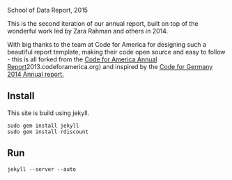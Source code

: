 School of Data Report, 2015

This is the second iteration of our annual report, built on top of the wonderful work led by Zara Rahman and others in 2014.

With big thanks to the team at Code for America for designing such a beautiful report template, making their code open source and easy to follow - this is all forked from the [Code for America Annual Report](http://)2013.codeforamerica.org) and inspired by the [Code for Germany 2014 Annual report.](http://2014.codefor.de/#) 


Install
-------

This site is build using jekyll.

    sudo gem install jekyll
    sudo gem install rdiscount

Run
---

    jekyll --server --auto

